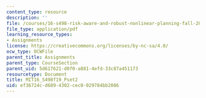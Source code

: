 ```yaml
---
content_type: resource
description: ''
file: /courses/16-s498-risk-aware-and-robust-nonlinear-planning-fall-2019/ef36724cd6894302cec0029784bb2086_MIT16_S498f19_Pset2.pdf
file_type: application/pdf
learning_resource_types:
- Assignments
license: https://creativecommons.org/licenses/by-nc-sa/4.0/
ocw_type: OCWFile
parent_title: Assignments
parent_type: CourseSection
parent_uid: 5d617621-d0f0-a881-4efd-33c87a451173
resourcetype: Document
title: MIT16_S498f19_Pset2
uid: ef36724c-d689-4302-cec0-029784bb2086
---
```

